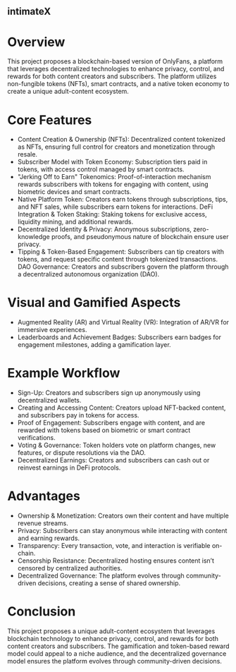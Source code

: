 ## intimateX

# Overview
This project proposes a blockchain-based version of OnlyFans, a platform that leverages decentralized technologies to enhance privacy, control, and rewards for both content creators and subscribers. The platform utilizes non-fungible tokens (NFTs), smart contracts, and a native token economy to create a unique adult-content ecosystem.

# Core Features

   - Content Creation & Ownership (NFTs): Decentralized content tokenized as NFTs, ensuring full control for creators and monetization through resale.
   - Subscriber Model with Token Economy: Subscription tiers paid in tokens, with access control managed by smart contracts.
   - "Jerking Off to Earn" Tokenomics: Proof-of-interaction mechanism rewards subscribers with tokens for engaging with content, using biometric devices and smart contracts.
   - Native Platform Token: Creators earn tokens through subscriptions, tips, and NFT sales, while subscribers earn tokens for interactions.
    DeFi Integration & Token Staking: Staking tokens for exclusive access, liquidity mining, and additional rewards.
   - Decentralized Identity & Privacy: Anonymous subscriptions, zero-knowledge proofs, and pseudonymous nature of blockchain ensure user privacy.
   - Tipping & Token-Based Engagement: Subscribers can tip creators with tokens, and request specific content through tokenized transactions.
    DAO Governance: Creators and subscribers govern the platform through a decentralized autonomous organization (DAO).

 # Visual and Gamified Aspects

   - Augmented Reality (AR) and Virtual Reality (VR): Integration of AR/VR for immersive experiences.
   - Leaderboards and Achievement Badges: Subscribers earn badges for engagement milestones, adding a gamification layer.

 # Example Workflow

   * Sign-Up: Creators and subscribers sign up anonymously using decentralized wallets.
   *  Creating and Accessing Content: Creators upload NFT-backed content, and subscribers pay in tokens for access.
   * Proof of Engagement: Subscribers engage with content, and are rewarded with tokens based on biometric or smart contract verifications.
   * Voting & Governance: Token holders vote on platform changes, new features, or dispute resolutions via the DAO.
   * Decentralized Earnings: Creators and subscribers can cash out or reinvest earnings in DeFi protocols.

 # Advantages

   - Ownership & Monetization: Creators own their content and have multiple revenue streams.
   - Privacy: Subscribers can stay anonymous while interacting with content and earning rewards.
   - Transparency: Every transaction, vote, and interaction is verifiable on-chain.
   - Censorship Resistance: Decentralized hosting ensures content isn’t censored by centralized authorities.
   - Decentralized Governance: The platform evolves through community-driven decisions, creating a sense of shared ownership.

# Conclusion

This project proposes a unique adult-content ecosystem that leverages blockchain technology to enhance privacy, control, and rewards for both content creators and subscribers. The gamification and token-based reward model could appeal to a niche audience, and the decentralized governance model ensures the platform evolves through community-driven decisions.